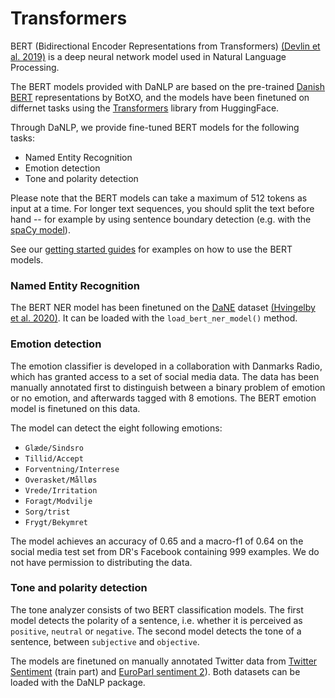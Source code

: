 Transformers
====

BERT (Bidirectional Encoder Representations from Transformers) [(Devlin et al. 2019)](https://www.aclweb.org/anthology/N19-1423/) is a deep neural network model used in Natural Language Processing. 

The BERT models provided with DaNLP are based on the pre-trained [Danish BERT](https://github.com/botxo/nordic_bert) representations by BotXO, and the models have been finetuned on differnet tasks using the [Transformers](https://github.com/huggingface/transformers) library from HuggingFace.

Through DaNLP, we provide fine-tuned BERT models for the following tasks: 

* Named Entity Recognition
* Emotion detection
* Tone and polarity detection

Please note that the BERT models can take a maximum of 512 tokens as input at a time. For longer text sequences, you should split the text before hand -- for example by using sentence boundary detection (e.g. with the [spaCy model](spacy.md)).

See our [getting started guides](../gettingstarted/quickstart.md#bert) for examples on how to use the BERT models. 

### Named Entity Recognition

The BERT NER model has been finetuned on the [DaNE](../datasets.md#dane) dataset [(Hvingelby et al. 2020)](http://www.lrec-conf.org/proceedings/lrec2020/pdf/2020.lrec-1.565.pdf). 
It can be loaded with the `load_bert_ner_model()` method.  

### Emotion detection

The emotion classifier is developed in a collaboration with Danmarks Radio, which has granted access to a set of social media data. The data has been manually annotated first to distinguish between a binary problem of emotion or no emotion, and afterwards tagged with 8 emotions. The BERT emotion model is finetuned on this data.

The model can detect the eight following emotions:

* `Glæde/Sindsro`
* `Tillid/Accept`
* `Forventning/Interrese`
* `Overasket/Målløs`
* `Vrede/Irritation`
* `Foragt/Modvilje`
* `Sorg/trist`
* `Frygt/Bekymret`

The model achieves an accuracy of 0.65 and a macro-f1 of 0.64 on the social media test set from DR's Facebook containing 999 examples. We do not have permission to distributing the data. 

### Tone and polarity detection

The tone analyzer consists of two BERT classification models.
The first model detects the polarity of a sentence, i.e. whether it is perceived as `positive`, `neutral` or `negative`.
The second model detects the tone of a sentence, between `subjective` and `objective`. 

The models are finetuned on manually annotated Twitter data from [Twitter Sentiment](../datasets.md#twitter-sentiment) (train part) and [EuroParl sentiment 2](../datasets.md#europarl-sentiment2)).
Both datasets can be loaded with the DaNLP package.  

